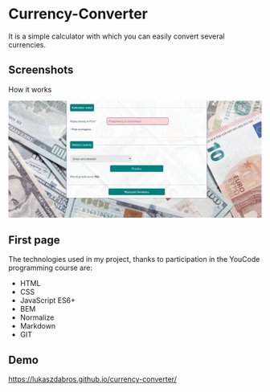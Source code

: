 # Currency-Converter
It is a simple calculator with which you can easily convert several currencies.

## Screenshots
How it works

![demo](video/currency-vid.gif)

## First page
The technologies used in my project, thanks to participation in the YouCode programming course are: 
- HTML
- CSS
- JavaScript ES6+
- BEM 
- Normalize
- Markdown
- GIT

## Demo
https://lukaszdabros.github.io/currency-converter/

